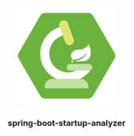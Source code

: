 <p align="center">
    <a href="https://alexey-lapin.github.io/spring-boot-startup-analyzer/">
        <img src="https://raw.githubusercontent.com/alexey-lapin/spring-boot-startup-analyzer/readme/public/logo.svg" width="200"></img>
    </a>
</p>
<h3 align="center">spring-boot-startup-analyzer</h3>
